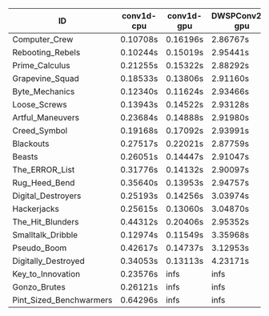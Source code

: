 |ID|conv1d-cpu|conv1d-gpu|DWSPConv2D-gpu|gemm-gpu|avg|
|-|-|-|-|-|-|
|Computer_Crew|0.10708s|0.16196s|2.86767s|1.72949s|1.21655s|
|Rebooting_Rebels|0.10244s|0.15019s|2.95441s|1.74915s|1.23905s|
|Prime_Calculus|0.21255s|0.15322s|2.88292s|1.73079s|1.24487s|
|Grapevine_Squad|0.18533s|0.13806s|2.91160s|1.76695s|1.25048s|
|Byte_Mechanics|0.12340s|0.11624s|2.93466s|1.84222s|1.25413s|
|Loose_Screws|0.13943s|0.14522s|2.93128s|1.82483s|1.26019s|
|Artful_Maneuvers|0.23684s|0.14888s|2.91980s|1.74247s|1.26200s|
|Creed_Symbol|0.19168s|0.17092s|2.93991s|1.76531s|1.26696s|
|Blackouts|0.27517s|0.22021s|2.87759s|1.73134s|1.27608s|
|Beasts|0.26051s|0.14447s|2.91047s|1.93125s|1.31168s|
|The_ERROR_List|0.31776s|0.14132s|2.90097s|1.94167s|1.32543s|
|Rug_Heed_Bend|0.35640s|0.13953s|2.94757s|1.87767s|1.33029s|
|Digital_Destroyers|0.25193s|0.14256s|3.03974s|1.97609s|1.35258s|
|Hackerjacks|0.25615s|0.13060s|3.04870s|1.97922s|1.35367s|
|The_Hit_Blunders|0.44312s|0.20406s|2.95352s|1.95393s|1.38866s|
|Smalltalk_Dribble|0.12974s|0.11549s|3.35968s|1.99431s|1.39981s|
|Pseudo_Boom|0.42617s|0.14737s|3.12953s|2.01085s|1.42848s|
|Digitally_Destroyed|0.34053s|0.13113s|4.23171s|2.57610s|1.81987s|
|Key_to_Innovation|0.23576s|infs|infs|2.66645s|infs|
|Gonzo_Brutes|0.26121s|infs|infs|infs|infs|
|Pint_Sized_Benchwarmers|0.64296s|infs|infs|4.53042s|infs|
